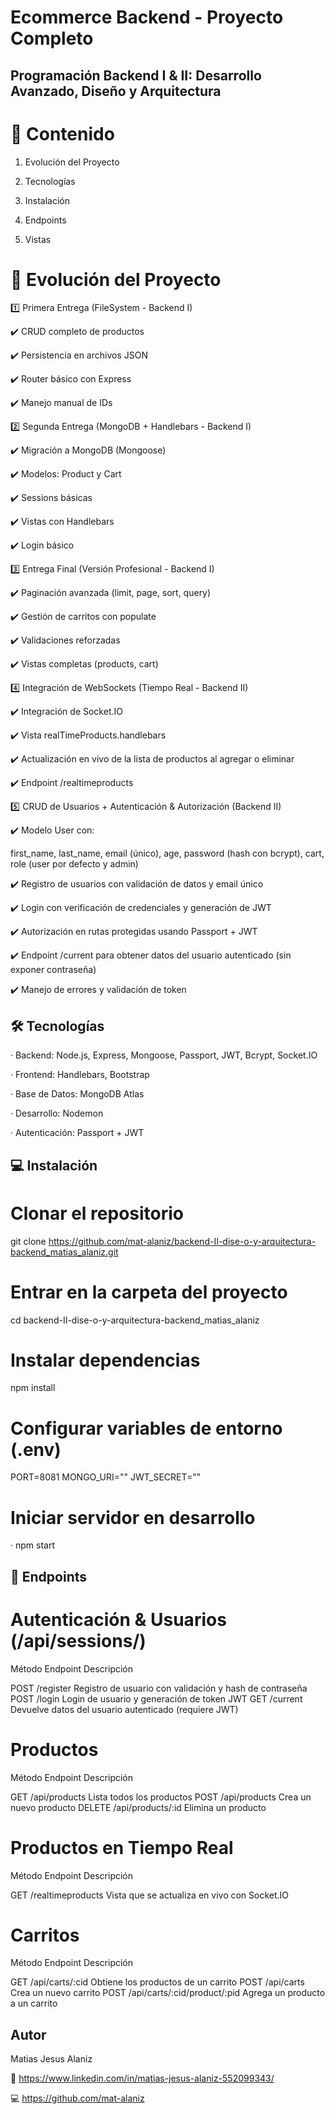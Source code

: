 # Ecommerce Backend - Proyecto Completo

## Programación Backend I & II: Desarrollo Avanzado, Diseño y Arquitectura

# 📌 Contenido

1. Evolución del Proyecto

2. Tecnologías

3. Instalación

4. Endpoints

5. Vistas

# 🚀 Evolución del Proyecto

1️⃣ Primera Entrega (FileSystem - Backend I)

✔️ CRUD completo de productos

✔️ Persistencia en archivos JSON

✔️ Router básico con Express

✔️ Manejo manual de IDs

2️⃣ Segunda Entrega (MongoDB + Handlebars - Backend I)

✔️ Migración a MongoDB (Mongoose)

✔️ Modelos: Product y Cart

✔️ Sessions básicas

✔️ Vistas con Handlebars

✔️ Login básico

3️⃣ Entrega Final (Versión Profesional - Backend I)

✔️ Paginación avanzada (limit, page, sort, query)

✔️ Gestión de carritos con populate

✔️ Validaciones reforzadas

✔️ Vistas completas (products, cart)

4️⃣ Integración de WebSockets (Tiempo Real - Backend II)

✔️ Integración de Socket.IO

✔️ Vista realTimeProducts.handlebars

✔️ Actualización en vivo de la lista de productos al agregar o eliminar

✔️ Endpoint /realtimeproducts

5️⃣ CRUD de Usuarios + Autenticación & Autorización (Backend II)

✔️ Modelo User con:

  first_name, last_name, email (único), age, password (hash con bcrypt), cart, role (user por defecto y admin)

✔️ Registro de usuarios con validación de datos y email único

✔️ Login con verificación de credenciales y generación de JWT

✔️ Autorización en rutas protegidas usando Passport + JWT

✔️ Endpoint /current para obtener datos del usuario autenticado (sin exponer contraseña)

✔️ Manejo de errores y validación de token

## 🛠 Tecnologías

· Backend: Node.js, Express, Mongoose, Passport, JWT, Bcrypt, Socket.IO

· Frontend: Handlebars, Bootstrap

· Base de Datos: MongoDB Atlas

· Desarrollo: Nodemon

· Autenticación: Passport + JWT

## 💻 Instalación

# Clonar el repositorio
git clone https://github.com/mat-alaniz/backend-II-dise-o-y-arquitectura-backend_matias_alaniz.git

# Entrar en la carpeta del proyecto
cd backend-II-dise-o-y-arquitectura-backend_matias_alaniz

# Instalar dependencias
npm install

# Configurar variables de entorno (.env)
PORT=8081
MONGO_URI=""
JWT_SECRET=""

# Iniciar servidor en desarrollo
 · npm start

 ## 📡 Endpoints

# Autenticación & Usuarios (/api/sessions/)

Método	  Endpoint	      Descripción

POST	  /register	      Registro de usuario con validación y hash de contraseña
POST	  /login	      Login de usuario y generación de token JWT
GET	      /current	      Devuelve datos del usuario autenticado (requiere JWT)

# Productos

Método	    Endpoint	            Descripción

GET	      /api/products	         Lista todos los productos
POST	  /api/products	         Crea un nuevo producto
DELETE	  /api/products/:id	     Elimina un producto

# Productos en Tiempo Real

Método	Endpoint	         Descripción

GET	    /realtimeproducts	 Vista que se actualiza en vivo con Socket.IO

# Carritos
 
Método	   Endpoint	                           Descripción

GET	    /api/carts/:cid	                Obtiene los productos de un carrito
POST	/api/carts	                    Crea un nuevo carrito
POST	/api/carts/:cid/product/:pid	Agrega un producto a un carrito


## Autor

Matias Jesus Alaniz

🔗 https://www.linkedin.com/in/matias-jesus-alaniz-552099343/

💻 https://github.com/mat-alaniz



